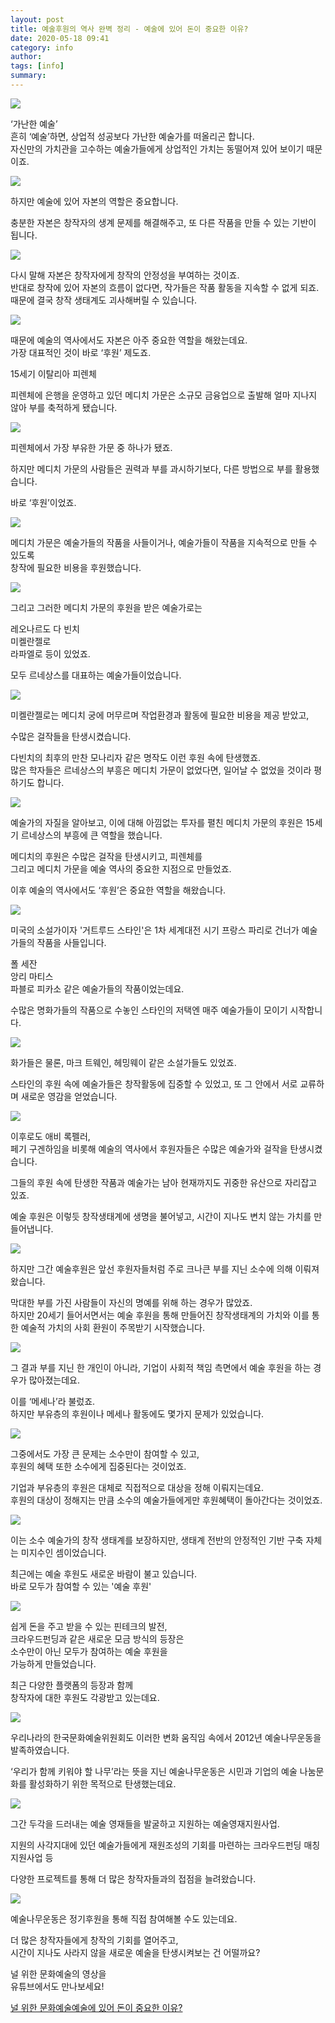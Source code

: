 ```yaml
---
layout: post
title: 예술후원의 역사 완벽 정리 - 예술에 있어 돈이 중요한 이유?
date: 2020-05-18 09:41
category: info
author: 
tags: [info]
summary: 
---
```



  
![](https://img1.daumcdn.net/thumb/R720x0/?fname=https%3A%2F%2Ft1.daumcdn.net%2Fliveboard%2Fcultureart4u%2F56ef2d464bb747ce8d8b0ff2092f1dbd.png)

‘가난한 예술’  
흔히 ‘예술’하면, 상업적 성공보다 가난한 예술가를 떠올리곤 합니다.  
자신만의 가치관을 고수하는 예술가들에게 상업적인 가치는 동떨어져 있어 보이기 때문이죠.  

![](https://img1.daumcdn.net/thumb/R720x0/?fname=https%3A%2F%2Ft1.daumcdn.net%2Fliveboard%2Fcultureart4u%2Fdca2c9d3dac14e4797e6f55ef0de8375.png)

하지만 예술에 있어 자본의 역할은 중요합니다.  
  
충분한 자본은 창작자의 생계 문제를 해결해주고, 또 다른 작품을 만들 수 있는 기반이 됩니다.  

![](https://img1.daumcdn.net/thumb/R720x0/?fname=https%3A%2F%2Ft1.daumcdn.net%2Fliveboard%2Fcultureart4u%2F2335102fa61b4ba8af7590a78b954351.png)

다시 말해 자본은 창작자에게 창작의 안정성을 부여하는 것이죠.  
반대로 창작에 있어 자본의 흐름이 없다면, 작가들은 작품 활동을 지속할 수 없게 되죠.  
때문에 결국 창작 생태계도 괴사해버릴 수 있습니다.  

![](https://img1.daumcdn.net/thumb/R720x0/?fname=https%3A%2F%2Ft1.daumcdn.net%2Fliveboard%2Fcultureart4u%2Fd670ff5370954dda9d623c690c40d70e.png)

때문에 예술의 역사에서도 자본은 아주 중요한 역할을 해왔는데요.  
가장 대표적인 것이 바로 ‘후원’ 제도죠.  
  
15세기 이탈리아 피렌체  
  
피렌체에 은행을 운영하고 있던 메디치 가문은 소규모 금융업으로 출발해 얼마 지나지 않아 부를 축적하게 됐습니다.  

![](https://img1.daumcdn.net/thumb/R720x0/?fname=https%3A%2F%2Ft1.daumcdn.net%2Fliveboard%2Fcultureart4u%2F46d1f36ecb2543e3bad3fdb9d9e20fbf.png)

피렌체에서 가장 부유한 가문 중 하나가 됐죠.  
  
하지만 메디치 가문의 사람들은 권력과 부를 과시하기보다, 다른 방법으로 부를 활용했습니다.  
  
바로 ‘후원’이었죠.  

![](https://img1.daumcdn.net/thumb/R720x0/?fname=https%3A%2F%2Ft1.daumcdn.net%2Fliveboard%2Fcultureart4u%2F6247025401f84e6989dc33d32cfd7999.png)

메디치 가문은 예술가들의 작품을 사들이거나, 예술가들이 작품을 지속적으로 만들 수 있도록  
창작에 필요한 비용을 후원했습니다.  

![](https://img1.daumcdn.net/thumb/R720x0/?fname=https%3A%2F%2Ft1.daumcdn.net%2Fliveboard%2Fcultureart4u%2F639c740a62a6493b88ce470a2704d35e.png)

그리고 그러한 메디치 가문의 후원을 받은 예술가로는  
  
레오나르도 다 빈치  
미켈란젤로  
라파엘로 등이 있었죠.  
  
모두 르네상스를 대표하는 예술가들이었습니다.  

![](https://img1.daumcdn.net/thumb/R720x0/?fname=https%3A%2F%2Ft1.daumcdn.net%2Fliveboard%2Fcultureart4u%2Fb43bd4f35914433f953751abe35ff15e.png)

미켈란젤로는 메디치 궁에 머무르며 작업환경과 활동에 필요한 비용을 제공 받았고,  
  
수많은 걸작들을 탄생시켰습니다.  
  
다빈치의 최후의 만찬 모나리자 같은 명작도 이런 후원 속에 탄생했죠.  
많은 학자들은 르네상스의 부흥은 메디치 가문이 없었다면, 일어날 수 없었을 것이라 평하기도 합니다.  

![](https://img1.daumcdn.net/thumb/R720x0/?fname=https%3A%2F%2Ft1.daumcdn.net%2Fliveboard%2Fcultureart4u%2F190420aa2d9e4a84a255de2b374ee3b9.png)

예술가의 자질을 알아보고, 이에 대해 아낌없는 투자를 펼친 메디치 가문의 후원은 15세기 르네상스의 부흥에 큰 역할을 했습니다.  
  
메디치의 후원은 수많은 걸작을 탄생시키고, 피렌체를  
그리고 메디치 가문을 예술 역사의 중요한 지점으로 만들었죠.  
  
이후 예술의 역사에서도 ‘후원’은 중요한 역할을 해왔습니다.  

![](https://img1.daumcdn.net/thumb/R720x0/?fname=https%3A%2F%2Ft1.daumcdn.net%2Fliveboard%2Fcultureart4u%2F89358df1e30043dfa77644d24dff927b.png)

미국의 소설가이자 '거트루드 스타인'은 1차 세계대전 시기 프랑스 파리로 건너가 예술가들의 작품을 사들입니다.  
  
폴 세잔  
앙리 마티스  
파블로 피카소 같은 예술가들의 작품이었는데요.  
  
수많은 명화가들의 작품으로 수놓인 스타인의 저택엔 매주 예술가들이 모이기 시작합니다.  

![](https://img1.daumcdn.net/thumb/R720x0/?fname=https%3A%2F%2Ft1.daumcdn.net%2Fliveboard%2Fcultureart4u%2F26999d67d974447f8141384cdf5a8bb1.png)

화가들은 물론, 마크 트웨인, 헤밍웨이 같은 소설가들도 있었죠.  
  
스타인의 후원 속에 예술가들은 창작활동에 집중할 수 있었고, 또 그 안에서 서로 교류하며 새로운 영감을 얻었습니다.  

![](https://img1.daumcdn.net/thumb/R720x0/?fname=https%3A%2F%2Ft1.daumcdn.net%2Fliveboard%2Fcultureart4u%2Fadf50fc20ea1418f8dad11672a8b9ca5.png)

이후로도 애비 록펠러,  
페기 구겐하임을 비롯해 예술의 역사에서 후원자들은 수많은 예술가와 걸작을 탄생시켰습니다.  
  
그들의 후원 속에 탄생한 작품과 예술가는 남아 현재까지도 귀중한 유산으로 자리잡고 있죠.  
  
예술 후원은 이렇듯 창작생태계에 생명을 불어넣고, 시간이 지나도 변치 않는 가치를 만들어냅니다.  

![](https://img1.daumcdn.net/thumb/R720x0/?fname=https%3A%2F%2Ft1.daumcdn.net%2Fliveboard%2Fcultureart4u%2Fc3a02d42dad849429eb944b2b2a4f73a.png)

하지만 그간 예술후원은 앞선 후원자들처럼 주로 크나큰 부를 지닌 소수에 의해 이뤄져 왔습니다.  
  
막대한 부를 가진 사람들이 자신의 명예를 위해 하는 경우가 많았죠.  
하지만 20세기 들어서면서는 예술 후원을 통해 만들어진 창작생태계의 가치와 이를 통한 예술적 가치의 사회 환원이 주목받기 시작했습니다.  

![](https://img1.daumcdn.net/thumb/R720x0/?fname=https%3A%2F%2Ft1.daumcdn.net%2Fliveboard%2Fcultureart4u%2F2eb3b40666f240668dd8fa70d9d60208.png)

그 결과 부를 지닌 한 개인이 아니라, 기업이 사회적 책임 측면에서 예술 후원을 하는 경우가 많아졌는데요.  
  
이를 ‘메세나’라 불렀죠.  
하지만 부유층의 후원이나 메세나 활동에도 몇가지 문제가 있었습니다.  

![](https://img1.daumcdn.net/thumb/R720x0/?fname=https%3A%2F%2Ft1.daumcdn.net%2Fliveboard%2Fcultureart4u%2F177f46bd502b49de9413d1a810f21789.png)

그중에서도 가장 큰 문제는 소수만이 참여할 수 있고,  
후원의 혜택 또한 소수에게 집중된다는 것이었죠.  
  
기업과 부유층의 후원은 대체로 직접적으로 대상을 정해 이뤄지는데요.  
후원의 대상이 정해지는 만큼 소수의 예술가들에게만 후원혜택이 돌아간다는 것이었죠.  

![](https://img1.daumcdn.net/thumb/R720x0/?fname=https%3A%2F%2Ft1.daumcdn.net%2Fliveboard%2Fcultureart4u%2Ffc2cb80d6265488aa8aa1145c23436c6.png)

이는 소수 예술가의 창작 생태계를 보장하지만, 생태계 전반의 안정적인 기반 구축 자체는 미지수인 셈이었습니다.  
  
최근에는 예술 후원도 새로운 바람이 불고 있습니다.  
바로 모두가 참여할 수 있는 '예술 후원'  

![](https://img1.daumcdn.net/thumb/R720x0/?fname=https%3A%2F%2Ft1.daumcdn.net%2Fliveboard%2Fpackaging%2Fa430cca56b0747f2abe997d568122696.png)

쉽게 돈을 주고 받을 수 있는 핀테크의 발전,  
크라우드펀딩과 같은 새로운 모금 방식의 등장은  
소수만이 아닌 모두가 참여하는 예술 후원을  
가능하게 만들었습니다.  
  
최근 다양한 플랫폼의 등장과 함께  
창작자에 대한 후원도 각광받고 있는데요.  

![](https://img1.daumcdn.net/thumb/R720x0/?fname=https%3A%2F%2Ft1.daumcdn.net%2Fliveboard%2Fcultureart4u%2Fca445b4447644eedbf5daf08186b9502.png)

우리나라의 한국문화예술위원회도 이러한 변화 움직임 속에서 2012년 예술나무운동을 발족하였습니다.  
  
‘우리가 함께 키워야 할 나무’라는 뜻을 지닌 예술나무운동은 시민과 기업의 예술 나눔문화를 활성화하기 위한 목적으로 탄생했는데요.  

![](https://img1.daumcdn.net/thumb/R720x0/?fname=https%3A%2F%2Ft1.daumcdn.net%2Fliveboard%2Fcultureart4u%2Feeb7ed1f7812493397240813e28edcd2.png)

그간 두각을 드러내는 예술 영재들을 발굴하고 지원하는 예술영재지원사업.  
  
지원의 사각지대에 있던 예술가들에게 재원조성의 기회를 마련하는 크라우드펀딩 매칭지원사업 등  
  
다양한 프로젝트를 통해 더 많은 창작자들과의 접점을 늘려왔습니다.  

![](https://img1.daumcdn.net/thumb/R720x0/?fname=https%3A%2F%2Ft1.daumcdn.net%2Fliveboard%2Fcultureart4u%2F45988763f833482ab8deb1663a156814.png)

예술나무운동은 정기후원을 통해 직접 참여해볼 수도 있는데요.  
  
더 많은 창작자들에게 창작의 기회를 열어주고,  
시간이 지나도 사라지 않을 새로운 예술을 탄생시켜보는 건 어떨까요?  

널 위한 문화예술의 영상을  
유튜브에서도 만나보세요!  

[널 위한 문화예술예술에 있어 돈이 중요한 이유?](https://www.youtube.com/watch?v=LAw5WM6QixI)